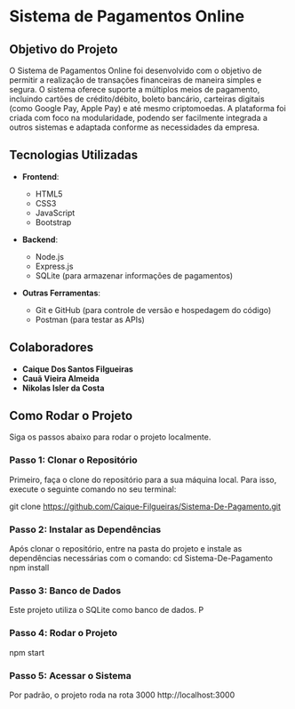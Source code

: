 # Sistema de Pagamentos Online

## Objetivo do Projeto

O Sistema de Pagamentos Online foi desenvolvido com o objetivo de permitir a realização de transações financeiras de maneira simples e segura. O sistema oferece suporte a múltiplos meios de pagamento, incluindo cartões de crédito/débito, boleto bancário, carteiras digitais (como Google Pay, Apple Pay) e até mesmo criptomoedas. A plataforma foi criada com foco na modularidade, podendo ser facilmente integrada a outros sistemas e adaptada conforme as necessidades da empresa.

## Tecnologias Utilizadas

- **Frontend**:
  - HTML5
  - CSS3
  - JavaScript
  - Bootstrap

- **Backend**:
  - Node.js
  - Express.js
  - SQLite (para armazenar informações de pagamentos)

- **Outras Ferramentas**:
  - Git e GitHub (para controle de versão e hospedagem do código)
  - Postman (para testar as APIs)

## Colaboradores

- **Caique Dos Santos Filgueiras**
- **Cauã Vieira Almeida**
- **Nikolas Isler da Costa** 

## Como Rodar o Projeto

Siga os passos abaixo para rodar o projeto localmente.

### Passo 1: Clonar o Repositório

Primeiro, faça o clone do repositório para a sua máquina local. Para isso, execute o seguinte comando no seu terminal:

git clone https://github.com/Caique-Filgueiras/Sistema-De-Pagamento.git

### Passo 2: Instalar as Dependências

Após clonar o repositório, entre na pasta do projeto e instale as dependências necessárias com o comando:
cd Sistema-De-Pagamento
npm install

### Passo 3: Banco de Dados
Este projeto utiliza o SQLite como banco de dados. P

### Passo 4️: Rodar o Projeto

npm start

### Passo 5: Acessar o Sistema

Por padrão, o projeto roda na rota 3000
http://localhost:3000




